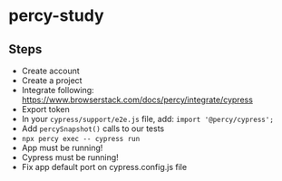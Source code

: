 # percy-study

## Steps

* Create account
* Create a project
* Integrate following: https://www.browserstack.com/docs/percy/integrate/cypress
* Export token
* In your `cypress/support/e2e.js` file, add: `import '@percy/cypress';`
* Add `percySnapshot()` calls to our tests
* `npx percy exec -- cypress run`
* App must be running!
* Cypress must be running!
* Fix app default port on cypress.config.js file
